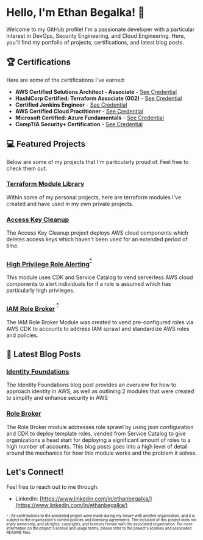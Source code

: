 # Hello, I'm Ethan Begalka! 👋

Welcome to my GitHub profile! I'm a passionate developer with a particular interest in DevOps, Security Engineering, and Cloud Engineering. Here, you'll find my portfolio of projects, certifications, and latest blog posts.

## 🏆 Certifications
Here are some of the certifications I've earned:

- **AWS Certified Solutions Architect - Associate** - [See Credential](https://www.credly.com/earner/earned/badge/98ed44da-db60-4d89-b0eb-66d2f07c5c05)
- **HashiCorp Certified: Terraform Associate (002)** - [See Credential](https://www.credly.com/earner/earned/badge/330952de-e5ee-4d35-a26c-93789f3fc121)
- **Certified Jenkins Engineer** - [See Credential](https://certificates.cloudbees.com/7dd46433-dedf-477a-8248-c972ef1dd1bc#gs.4zaq7n)
- **AWS Certified Cloud Practitioner** - [See Credential](https://www.credly.com/earner/earned/badge/17ce7a66-0632-4792-8449-ea311588d959)
- **Microsoft Certified: Azure Fundamentals** - [See Credential](https://www.credly.com/earner/earned/badge/e9489b39-a15d-40f0-9394-15f4d5aec5e6)
- **CompTIA Security+ Certification** - [See Credential](https://www.credly.com/earner/earned/badge/f2e72de6-031d-43cf-a70c-3ed8c826ef19)

## 💻 Featured Projects
Below are some of my projects that I'm particularly proud of. Feel free to check them out:

### [Terraform Module Library](https://github.com/ethanbegalka/EthanBegalkaTerraformModuleLibrary)
Within some of my personal projects, here are terraform modules I've created and have used in my own private projects.

### [Access Key Cleanup](https://github.com/ethanbegalka/AccessKeyCleanup)
The Access Key Cleanup project deploys AWS cloud components which deletes access keys which haven't been used for an extended period of time.

### [High Privilege Role Alerting](https://github.com/VerticalRelevance/IdentityFoundations-Blueprint/tree/main/HighPrivilegeRoleAlerting)<sup><sup>[*](#annotation1)</a></sup></sup>
This module uses CDK and Service Catalog to vend serverless AWS cloud components to alert individuals for if a role is assumed which has particularly high privileges.

### [IAM Role Broker](https://github.com/VerticalRelevance/IdentityFoundations-Blueprint/tree/main/IAMRoleBroker) <sup><sup>[*](#annotation1)</a></sup></sup>
The IAM Role Broker Module was created to vend pre-configured roles via AWS CDK to accounts to address IAM sprawl and standardize AWS roles and policies.

## 📝 Latest Blog Posts
### [Identity Foundations](https://www.verticalrelevance.com/solution-spotlight-identity-foundations/)
The Identity Foundations blog post provides an overview for how to approach identity in AWS, as well as outlining 2 modules that were created to simplify and enhance security in AWS
### [Role Broker](https://www.verticalrelevance.com/module-spotlight-role-broker/)
The Role Broker module addresses role sprawl by using json configuration and CDK to deploy template roles, vended from Service Catalog to give organizations a head start for deploying a significant amount of roles to a high number of accounts. This blog posts goes into a high level of detail around the mechanics for how this module works and the problem it solves.


## Let's Connect!
Feel free to reach out to me through:
- LinkedIn: [https://www.linkedin.com/in/ethanbegalka/](https://www.linkedin.com/in/ethanbegalka/)

<sub><sub><a name="annotation1" style="font-size: smaller;">*</a> : All contributions to the annotated project were made during my tenure with another organization, and it is subject to the organization's control policies and licensing agreements. The inclusion of this project does not imply ownership, and all rights, copyrights, and licenses remain with the associated organization. For more information on the project's license and usage terms, please refer to the project's licenses and associated README files.</sub></sub>
